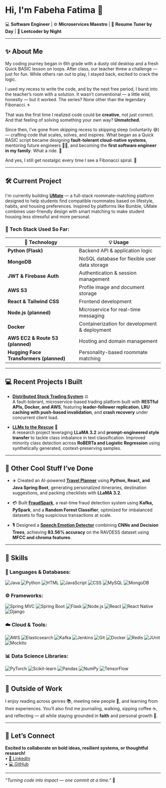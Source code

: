 # Hi, I'm Fabeha Fatima 👋  
💻 **Software Engineer** | ⚙️ **Microservices Maestro** | 📄 **Resume Tuner by Day** | 🧠 **Leetcoder by Night**

---

## ✨ About Me  
My coding journey began in 6th grade with a dusty old desktop and a fresh Quick BASIC lesson on loops. After class, our teacher threw a challenge — just for fun. While others ran out to play, I stayed back, excited to crack the logic.

I used my recess to write the code, and by the next free period, I burst into the teacher’s room with a solution. It wasn’t conventional — a little wild, honestly — but it worked. The series? None other than the legendary Fibonacci. 🌀

That was the first time I realized code could be **creative**, not just correct. And that feeling of solving something your own way? **Unmatched.**

Since then, I’ve gone from skipping recess to skipping sleep (voluntarily 😅) — crafting code that scales, solves, and inspires. What began as a Quick BASIC script became designing **fault-tolerant cloud-native systems**, mentoring future engineers 👩‍🏫, and becoming the **first software engineer in my family**. What a ride. 🚀

And yes, I still get nostalgic every time I see a Fibonacci spiral. 🐚

---

## 🛠️ Current Project  

I'm currently building [**UMate**](https://github.com/fabihafatima/UMateFinder) — a full-stack roommate-matching platform designed to help students find compatible roommates based on lifestyle, habits, and housing preferences. Inspired by platforms like Bumble, UMate combines user-friendly design with smart matching to make student housing less stressful and more personal.

### 🔹 Tech Stack Used So Far:

| **🔧 Technology**                     | **💡 Usage**                                    |
|--------------------------------------|-------------------------------------------------|
| **Python (Flask)**                   | Backend API & application logic                 |
| **MongoDB**                          | NoSQL database for flexible user data storage   |
| **JWT & Firebase Auth**              | Authentication & session management             |
| **AWS S3**                           | Profile image and document storage              |
| **React & Tailwind CSS**             | Frontend development                            |
| **Node.js (planned)**                | Microservice for real-time messaging            |
| **Docker**                           | Containerization for development & deployment   |
| **AWS EC2 & Route 53 (planned)**     | Hosting and domain management                   |
| **Hugging Face Transformers (planned)** | Personality-based roommate matching           |

---

## 💻 Recent Projects I Built

- [**Distributed Stock Trading System**](https://github.com/fabihafatima/TradeNet) ⚖️  
  A fault-tolerant, microservice-based trading platform built with **RESTful APIs, Docker, and AWS**, featuring **leader-follower replication**, **LRU caching with push-based invalidation**, and **crash recovery** under concurrent client load.

- [**LLMs to the Rescue**](https://github.com/fabihafatima/llms-to-the-rescue) 🧠  
  A research project leveraging **LLaMA 3.2** and **prompt-engineered style transfer** to tackle class imbalance in text classification. Improved minority class detection across **RoBERTa and Logistic Regression** using synthetically generated, context-preserving samples.

---

## 🚀 Other Cool Stuff I’ve Done

- ✈️ Created an AI-powered [**Travel Planner**](https://github.com/fabihafatima/travel-planner) using **Python, React, and Java Spring Boot**, generating personalized itineraries, destination suggestions, and packing checklists with **LLaMA 3.2**.

- 💳 Built [**FraudSpark**](https://github.com/fabihafatima/FraudSpark-Real-Time-Fraud-Detection-System), a real-time fraud detection system using **Kafka, PySpark**, and a **Random Forest Classifier**, optimized for imbalanced datasets to flag suspicious transactions at scale.

- 🎙️ Designed a [**Speech Emotion Detector**](https://github.com/fabihafatima/Speech-Emotion-Detector-using-Deep-Learning) combining **CNNs and Decision Trees**, achieving **83.56% accuracy** on the RAVDESS dataset using **MFCC and chroma features**.

---

## 🧠 Skills

### 💬 Languages & Databases:
![Java](https://img.shields.io/badge/Java-ED8B00?style=for-the-badge&logo=java&logoColor=white)
![Python](https://img.shields.io/badge/Python-3776AB?style=for-the-badge&logo=python&logoColor=white)
![HTML](https://img.shields.io/badge/HTML-239120?style=for-the-badge&logo=html5&logoColor=white)
![JavaScript](https://img.shields.io/badge/JavaScript-323330?style=for-the-badge&logo=javascript&logoColor=white)
![CSS](https://img.shields.io/badge/CSS-1572B6?style=for-the-badge&logo=css3&logoColor=white)
![MySQL](https://img.shields.io/badge/MySQL-00000F?style=for-the-badge&logo=mysql&logoColor=white)
![MongoDB](https://img.shields.io/badge/MongoDB-47A248?style=for-the-badge&logo=mongodb&logoColor=white)

### ⚙️ Frameworks:
![Spring MVC](https://img.shields.io/badge/Spring_MVC-6DB33F?style=for-the-badge&logo=spring&logoColor=white)
![Spring Boot](https://img.shields.io/badge/Spring_Boot-6DB33F?style=for-the-badge&logo=spring-boot&logoColor=white)
![Flask](https://img.shields.io/badge/Flask-000000?style=for-the-badge&logo=flask&logoColor=white)
![Node.js](https://img.shields.io/badge/Node.js-339933?style=for-the-badge&logo=node.js&logoColor=white)
![React](https://img.shields.io/badge/React-20232A?style=for-the-badge&logo=react&logoColor=61DAFB)
![React Native](https://img.shields.io/badge/React_Native-20232A?style=for-the-badge&logo=react&logoColor=61DAFB)
![Django](https://img.shields.io/badge/Django-092E20?style=for-the-badge&logo=django&logoColor=white)

### ☁️ Cloud & Tools:
![AWS](https://img.shields.io/badge/AWS-232F3E?style=for-the-badge&logo=amazon-aws&logoColor=white)
![Elasticsearch](https://img.shields.io/badge/Elasticsearch-005571?style=for-the-badge&logo=elasticsearch&logoColor=white)
![Kafka](https://img.shields.io/badge/Kafka-231F20?style=for-the-badge&logo=apache-kafka&logoColor=white)
![Jenkins](https://img.shields.io/badge/Jenkins-D24939?style=for-the-badge&logo=jenkins&logoColor=white)
![Git](https://img.shields.io/badge/Git-F05032?style=for-the-badge&logo=git&logoColor=white)
![Docker](https://img.shields.io/badge/Docker-2496ED?style=for-the-badge&logo=docker&logoColor=white)
![Redis](https://img.shields.io/badge/Redis-DC382D?style=for-the-badge&logo=redis&logoColor=white)
![JUnit](https://img.shields.io/badge/JUnit-25A162?style=for-the-badge&logo=junit5&logoColor=white)
![Mockito](https://img.shields.io/badge/Mockito-25A162?style=for-the-badge&logo=mockito&logoColor=white)

### 📊 Data Science Libraries:
![PyTorch](https://img.shields.io/badge/PyTorch-EE4C2C?style=for-the-badge&logo=pytorch&logoColor=white)
![Scikit-learn](https://img.shields.io/badge/Scikit--learn-F7931E?style=for-the-badge&logo=scikit-learn&logoColor=white)
![Pandas](https://img.shields.io/badge/Pandas-150458?style=for-the-badge&logo=pandas&logoColor=white)
![NumPy](https://img.shields.io/badge/NumPy-013243?style=for-the-badge&logo=numpy&logoColor=white)
![TensorFlow](https://img.shields.io/badge/TensorFlow-FF6F00?style=for-the-badge&logo=tensorflow&logoColor=white)

---

## 🌱 Outside of Work  
I enjoy reading across genres 📚, meeting new people 🤝, and learning from their experiences. You’ll also find me journaling, walking, sipping coffee ☕, and reflecting — all while staying grounded in **faith** and personal growth 🌙.

---

## 🤝 Let’s Connect  
**Excited to collaborate on bold ideas, resilient systems, or thoughtful research!**  
• [💼 LinkedIn](https://www.linkedin.com/in/fabeha-fatima-37910b72/)  
• [💻 GitHub](https://github.com/fabihafatima)

---

_“Turning code into impact — one commit at a time.”_ 💫
